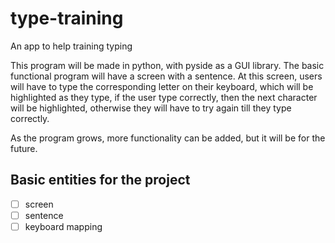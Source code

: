 # type-training
An app to help training typing

This program will be made in python, with pyside as a GUI library. The basic functional program will have a screen with a sentence. At this screen, users will have to type the corresponding letter on their keyboard, which will be highlighted as they type, if the user type correctly, then the next character will be highlighted, otherwise they will have to try again till they type correctly.

As the program grows, more functionality can be added, but it will be for the future.


## Basic entities for the project

- [ ] screen
- [ ] sentence
- [ ] keyboard mapping
